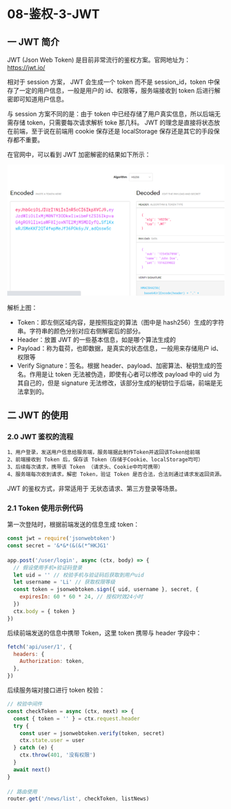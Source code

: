 # 08-鉴权-3-JWT

## 一 JWT 简介

JWT (Json Web Token) 是目前非常流行的鉴权方案。官网地址为：<https://jwt.io/>

相对于 session 方案， JWT 会生成一个 token 而不是 session_id，token 中保存了一定的用户信息，一般是用户的 id、权限等，服务端接收到 token 后进行解密即可知道用户信息。

与 session 方案不同的是：由于 token 中已经存储了用户真实信息，所以后端无需存储 token，只需要每次请求解析 toke 那几科。 JWT 的理念是直接将状态放在前端，至于说在前端用 cookie 保存还是 localStorage 保存还是其它的手段保存都不重要。

在官网中，可以看到 JWT 加密解密的结果如下所示：

![jwt 加密解密对比](../images/node/jwt-01.png)

解析上图：

- Token：即左侧区域内容，是按照指定的算法（图中是 hash256）生成的字符串。字符串的颜色分别对应右侧解密后的部分。
- Header：放置 JWT 的一些基本信息，如是哪个算法生成的
- Payload：称为载荷，也即数据，是真实的状态信息，一般用来存储用户 id、权限等
- Verify Signature：签名。根据 header、payload、加密算法、秘钥生成的签名。作用是让 token 无法被伪造，即使有心者可以修改 payload 中的 uid 为其自己的，但是 signature 无法修改，该部分生成的秘钥位于后端，前端是无法拿到的。

## 二 JWT 的使用

### 2.0 JWT 鉴权的流程

```txt
1、用户登录，发送用户信息给服务端，服务端据此制作Token并返回该Token给前端
2、前端接收到 Token 后，保存该 Token（存储于Cookie、localStorage均可）
3、后续每次请求，携带该 Token （请求头、Cookie中均可携带）
4、服务端每次收到请求，解密 Token，验证 Token 是否合法，合法则通过请求发返回资源。
```

JWT 的鉴权方式，非常适用于 无状态请求、第三方登录等场景。

### 2.1 Token 使用示例代码

第一次登陆时，根据前端发送的信息生成 token：

```js
const jwt = require('jsonwebtoken')
const secret = '&*&*(&(&(*^HKJG1'

app.post('/user/login', async (ctx, body) => {
  // 假设使用手机+验证码登录
  let uid = '' // 校验手机与验证码后获取到用户uid
  let username = 'Li' // 获取权限等级
  const token = jsonwebtoken.sign({ uid, username }, secret, {
    expiresIn: 60 * 60 * 24, // 授权时效24小时
  })
  ctx.body = { token }
})
```

后续前端发送的信息中携带 Token，这里 token 携带与 header 字段中：

```js
fetch('api/user/1', {
  headers: {
    Authorization: token,
  },
})
```

后续服务端对接口进行 token 校验：

```js
// 校验中间件
const checkToken = async (ctx, next) => {
  const { token = '' } = ctx.request.header
  try {
    const user = jsonwebtoken.verify(token, secret)
    ctx.state.user = user
  } catch (e) {
    ctx.throw(401, '没有权限')
  }
  await next()
}

// 路由使用
router.get('/news/list', checkToken, listNews)
```
